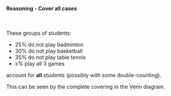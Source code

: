 #### Reasoning - Cover all cases

<br>

These groups of students:

   * 25% do not play badminton
   * 30% do not play basketball
   * 35% do not play table tennis
   * x% play all 3 games

account for **all** students (possibly with some double-counting).

This can be seen by the complete covering in the Venn diagram.
